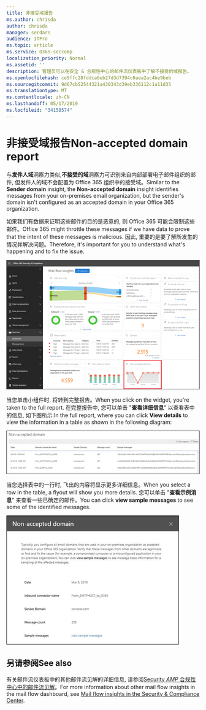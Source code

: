 ```yaml
---
title: 非接受域报告
ms.author: chrisda
author: chrisda
manager: serdars
audience: ITPro
ms.topic: article
ms.service: O365-seccomp
localization_priority: Normal
ms.assetid: ''
description: 管理员可以在安全 & 合规性中心的邮件流仪表板中了解不接受的域报告。
ms.openlocfilehash: ce9ffc28fddca6eb27d3d7394c0aea2ac4be9beb
ms.sourcegitcommit: 9d67cb52544321a430343d39eb336112c1a11d35
ms.translationtype: MT
ms.contentlocale: zh-CN
ms.lasthandoff: 05/17/2019
ms.locfileid: "34158574"
---
```

# <a name="non-accepted-domain-report"></a><span data-ttu-id="b8314-103">非接受域报告</span><span class="sxs-lookup"><span data-stu-id="b8314-103">Non-accepted domain report</span></span>

<span data-ttu-id="b8314-104">与**发件人域**洞察力类似,**不接受的域**洞察力可识别来自内部部署电子邮件组织的邮件, 但发件人的域不会配置为 Office 365 组织中的接受域。</span><span class="sxs-lookup"><span data-stu-id="b8314-104">Similar to the **Sender domain** insight, the **Non-accepted domain** insight identifies messages from your on-premises email organization, but the sender's domain isn't configured as an accepted domain in your Office 365 organization.</span></span>

<span data-ttu-id="b8314-105">如果我们有数据来证明这些邮件的目的是恶意的, 则 Office 365 可能会限制这些邮件。</span><span class="sxs-lookup"><span data-stu-id="b8314-105">Office 365 might throttle these messages if we have data to prove that the intent of these messages is malicious.</span></span> <span data-ttu-id="b8314-106">因此, 重要的是要了解所发生的情况并解决问题。</span><span class="sxs-lookup"><span data-stu-id="b8314-106">Therefore, it's important for you to understand what's happening and to fix the issue.</span></span>

![Security & 合规性中心的邮件流仪表板中的不可接受的域报告](media/non-accepted-domain-report-selected.png)

<span data-ttu-id="b8314-108">当您单击小组件时, 将转到完整报告。</span><span class="sxs-lookup"><span data-stu-id="b8314-108">When you click on the widget, you're taken to the full report.</span></span> <span data-ttu-id="b8314-109">在完整报告中, 您可以单击 "**查看详细信息**" 以查看表中的信息, 如下图所示:</span><span class="sxs-lookup"><span data-stu-id="b8314-109">In the full report, where you can click **View details** to view the information in a table as shown in the following diagram:</span></span>

![不接受的域中的查看详细信息表报告](media/non-accepted-domain-report-view-details.png)

<span data-ttu-id="b8314-111">当您选择表中的一行时, 飞出的内容将显示更多详细信息。</span><span class="sxs-lookup"><span data-stu-id="b8314-111">When you select a row in the table, a flyout will show you more details.</span></span> <span data-ttu-id="b8314-112">您可以单击 "**查看示例消息**" 来查看一些已确定的邮件。</span><span class="sxs-lookup"><span data-stu-id="b8314-112">You can click **view sample messages** to see some of the identified messages.</span></span>

![在 "不接受的域" 报告的详细信息表中选择一行。](media/non-accepted-domain-report-select-row-in-table.png)

## <a name="see-also"></a><span data-ttu-id="b8314-114">另请参阅</span><span class="sxs-lookup"><span data-stu-id="b8314-114">See also</span></span>

<span data-ttu-id="b8314-115">有关邮件流仪表板中的其他邮件流见解的详细信息, 请参阅[Security _AMP_ 合规性中心中的邮件流见解](mail-flow-insights-v2.md)。</span><span class="sxs-lookup"><span data-stu-id="b8314-115">For more information about other mail flow insights in the mail flow dashboard, see [Mail flow insights in the Security & Compliance Center](mail-flow-insights-v2.md).</span></span>
